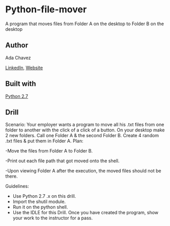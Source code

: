 # Python-file-mover
A program that moves files from  Folder A on the desktop to Folder B on the desktop
## Author
Ada Chavez

[LinkedIn](https://www.linkedin.com/in/adachavez/), [Website](http://www.adachavez.com/)
## Built with

[Python 2.7](https://www.python.org/downloads/)

## Drill 
Scenario: Your employer wants a program to move all his .txt files from one folder to another
with the click of a click of a button. On your desktop make 2 new folders. Call one Folder A &
the second Folder B. Create 4 random .txt files & put them in Folder A.
Plan:

-Move the files from Folder A to Folder B.

-Print out each file path that got moved onto the shell.

-Upon viewing Folder A after the execution, the moved files should not be there.

Guidelines:
- Use Python 2.7 .x on this drill.
- Import the shutil module.
- Run it on the python shell.
- Use the IDLE for this Drill.
Once you have created the program, show your work to the instructor for a pass.

